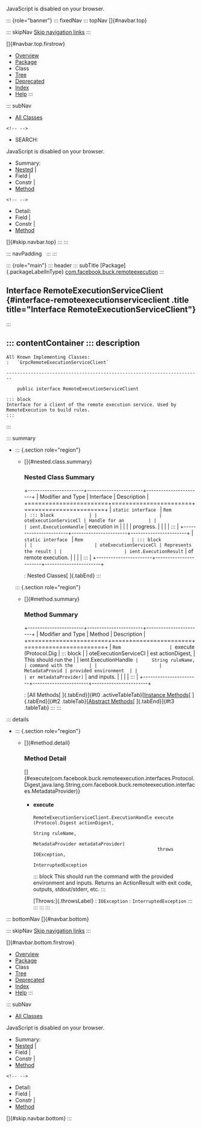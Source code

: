 <div>

JavaScript is disabled on your browser.

</div>

::: {role="banner"}
::: fixedNav
::: topNav
[]{#navbar.top}

::: skipNav
[Skip navigation links](#skip.navbar.top "Skip navigation links")
:::

[]{#navbar.top.firstrow}

-   [Overview](../../../../index.html)
-   [Package](package-summary.html)
-   Class
-   [Tree](package-tree.html)
-   [Deprecated](../../../../deprecated-list.html)
-   [Index](../../../../index-all.html)
-   [Help](../../../../help-doc.html)
:::

::: subNav
-   [All Classes](../../../../allclasses.html)

```{=html}
<!-- -->
```
-   SEARCH:

<div>

<div>

JavaScript is disabled on your browser.

</div>

</div>

<div>

-   Summary: 
-   [Nested](#nested.class.summary) \| 
-   Field \| 
-   Constr \| 
-   [Method](#method.summary)

```{=html}
<!-- -->
```
-   Detail: 
-   Field \| 
-   Constr \| 
-   [Method](#method.detail)

</div>

[]{#skip.navbar.top}
:::
:::

::: navPadding
 
:::
:::

::: {role="main"}
::: header
::: subTitle
[Package]{.packageLabelInType} [com.facebook.buck.remoteexecution](package-summary.html)
:::

## Interface RemoteExecutionServiceClient {#interface-remoteexecutionserviceclient .title title="Interface RemoteExecutionServiceClient"}
:::

::: contentContainer
::: description
-   

    All Known Implementing Classes:
    :   `GrpcRemoteExecutionServiceClient`

    ------------------------------------------------------------------------

        public interface RemoteExecutionServiceClient

    ::: block
    Interface for a client of the remote execution service. Used by
    RemoteExecution to build rules.
    :::
:::

::: summary
-   ::: {.section role="region"}
    -   []{#nested.class.summary}

        ### Nested Class Summary

        +-----------------------+-----------------------+-----------------------+
        | Modifier and Type     | Interface             | Description           |
        +=======================+=======================+=======================+
        | `static interface `   | `Rem                  | ::: block             |
        |                       | oteExecutionServiceCl | Handle for an         |
        |                       | ient.ExecutionHandle` | execution in          |
        |                       |                       | progress.             |
        |                       |                       | :::                   |
        +-----------------------+-----------------------+-----------------------+
        | `static interface `   | `Rem                  | ::: block             |
        |                       | oteExecutionServiceCl | Represents the result |
        |                       | ient.ExecutionResult` | of remote execution.  |
        |                       |                       | :::                   |
        +-----------------------+-----------------------+-----------------------+

        : Nested Classes[ ]{.tabEnd}
    :::

    ::: {.section role="region"}
    -   []{#method.summary}

        ### Method Summary

        +-----------------------+-----------------------+-----------------------+
        | Modifier and Type     | Method                | Description           |
        +=======================+=======================+=======================+
        | `Rem                  | `execute​(Protocol.Dig | ::: block             |
        | oteExecutionServiceCl | est actionDigest,     | This should run the   |
        | ient.ExecutionHandle` |     String ruleName,  | command with the      |
        |                       |        MetadataProvid | provided environment  |
        |                       | er metadataProvider)` | and inputs.           |
        |                       |                       | :::                   |
        +-----------------------+-----------------------+-----------------------+

        : [All Methods[ ]{.tabEnd}]{#t0 .activeTableTab}[[Instance
        Methods](javascript:show(2);)[ ]{.tabEnd}]{#t2
        .tableTab}[[Abstract
        Methods](javascript:show(4);)[ ]{.tabEnd}]{#t3 .tableTab}
    :::
:::

::: details
-   ::: {.section role="region"}
    -   []{#method.detail}

        ### Method Detail

        []{#execute(com.facebook.buck.remoteexecution.interfaces.Protocol.Digest,java.lang.String,com.facebook.buck.remoteexecution.interfaces.MetadataProvider)}

        -   #### execute

            ``` methodSignature
            RemoteExecutionServiceClient.ExecutionHandle execute​(Protocol.Digest actionDigest,
                                                                 String ruleName,
                                                                 MetadataProvider metadataProvider)
                                                          throws IOException,
                                                                 InterruptedException
            ```

            ::: block
            This should run the command with the provided environment
            and inputs.
            Returns an ActionResult with exit code, outputs,
            stdout/stderr, etc.
            :::

            [Throws:]{.throwsLabel}
            :   `IOException`
            :   `InterruptedException`
    :::
:::
:::
:::

::: bottomNav
[]{#navbar.bottom}

::: skipNav
[Skip navigation links](#skip.navbar.bottom "Skip navigation links")
:::

[]{#navbar.bottom.firstrow}

-   [Overview](../../../../index.html)
-   [Package](package-summary.html)
-   Class
-   [Tree](package-tree.html)
-   [Deprecated](../../../../deprecated-list.html)
-   [Index](../../../../index-all.html)
-   [Help](../../../../help-doc.html)
:::

::: subNav
-   [All Classes](../../../../allclasses.html)

<div>

<div>

JavaScript is disabled on your browser.

</div>

</div>

<div>

-   Summary: 
-   [Nested](#nested.class.summary) \| 
-   Field \| 
-   Constr \| 
-   [Method](#method.summary)

```{=html}
<!-- -->
```
-   Detail: 
-   Field \| 
-   Constr \| 
-   [Method](#method.detail)

</div>

[]{#skip.navbar.bottom}
:::
